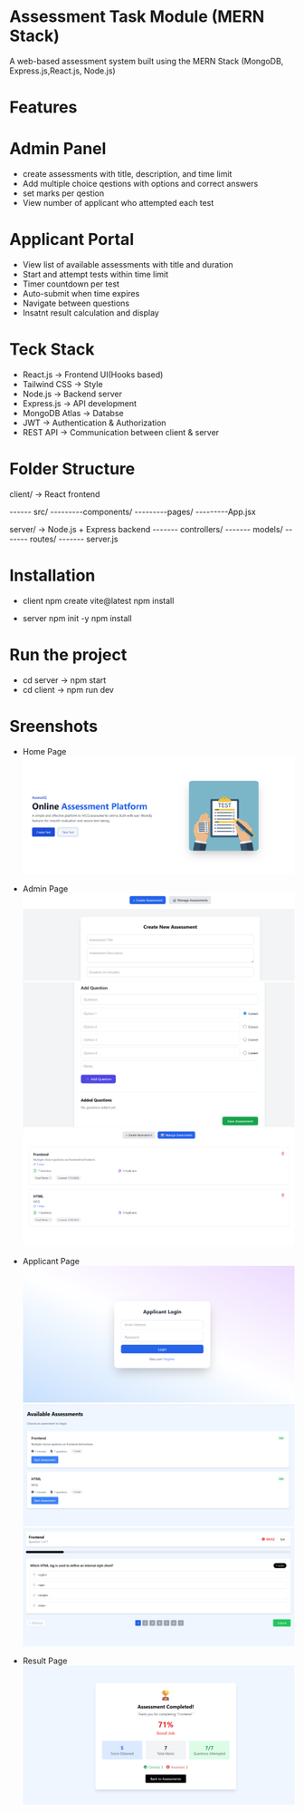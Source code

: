 # Assessment Task Module (MERN Stack)
A web-based assessment system built using the MERN Stack (MongoDB, Express.js,React.js, Node.js)

# Features

# Admin Panel
- create assessments with title, description, and time limit
- Add multiple choice qestions with options and correct answers
- set marks per qestion
- View number of applicant who attempted each test

# Applicant Portal
- View list of available assessments with title and duration
- Start and attempt tests within time limit 
- Timer countdown per test 
- Auto-submit when time expires
- Navigate between questions
- Insatnt result calculation and display

# Teck Stack
- React.js            -> Frontend UI(Hooks based)
- Tailwind CSS        -> Style
- Node.js             -> Backend server
- Express.js          -> API development
- MongoDB Atlas       -> Databse
- JWT                 -> Authentication & Authorization
- REST API            -> Communication between client & server

# Folder Structure
client/  -> React frontend

------ src/
---------components/
---------pages/
---------App.jsx

server/  -> Node.js + Express backend
------- controllers/
------- models/
------- routes/
------- server.js

# Installation 
- client
npm create vite@latest
npm install

- server
npm init -y
npm install

# Run the project
- cd server  -> npm start
- cd client  -> npm run dev

# Sreenshots
- Home Page
![home](screenshots/HomePage.png)

- Admin Page
![craete](screenshots/CreateAssesment.png)
![Add qestions](screenshots/AddQestions.png)
![Mange assesemenet](screenshots/ManageAssesment.png)

- Applicant Page
![login](screenshots/ApplicantLogin.png)
![start assesmnet](screenshots/starttset.png)
![submit](screenshots/submit.png)
- Result Page
![result](screenshots/Result.png)





